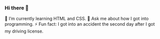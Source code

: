 ### Hi there 👋
🌱 I’m currently learning HTML and CSS.
💬 Ask me about how I got into programming.
⚡ Fun fact: I got into an accident the second day after I got my driving license. 

<!--
**N-PolarStar/N-PolarStar** is a ✨ _special_ ✨ repository because its `README.md` (this file) appears on your GitHub profile.

Here are some ideas to get you started:

- 🔭 I’m currently working on ...
- 🌱 I’m currently learning ...
- 👯 I’m looking to collaborate on ...
- 🤔 I’m looking for help with ...
- 💬 Ask me about ...
- 📫 How to reach me: ...
- 😄 Pronouns: ...
- ⚡ Fun fact: ...
-->
